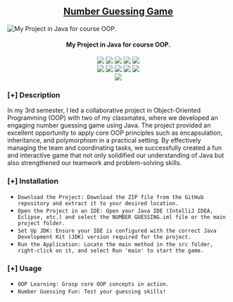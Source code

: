 <h2 align="center"><u>Number Guessing Game </u></h2>

![My Project in Java for course OOP.](https://www.pngitem.com/pimgs/m/216-2167966_introduction-to-java-hd-png-download.png)
<h4 align="center"> My Project in Java for course OOP. </h4>

<p align="center">
    <img src="https://img.shields.io/github/stars/MTalhaofc/OOP_Project?style=for-the-badge&color=orange">
    <img src="https://img.shields.io/github/forks/MTalhaofc/OOP_Project?style=for-the-badge&color=purple">
    <img src="https://img.shields.io/github/license/MTalhaofc/OOP_Project?style=for-the-badge&color=blue">
    <img src="https://img.shields.io/github/issues/MTalhaofc/OOP_Project?style=for-the-badge&color=red">
    <img src="https://img.shields.io/github/contributors/MTalhaofc/OOP_Project?style=for-the-badge&color=cyan">
<br>
    <img src="https://img.shields.io/badge/Author-Muhammad Talha-magenta?style=flat-square">
    <img src="https://img.shields.io/badge/Open%20Source-Yes-orange?style=flat-square">
    <img src="https://img.shields.io/badge/Maintained-No-cyan?style=flat-square">
    <img src="https://img.shields.io/badge/Made%20In-Pakistan-green?style=flat-square">
    <img src="https://img.shields.io/badge/Written%20In-Java-blue?style=flat-square">
<br>
    <img src="https://github-readme-stats.vercel.app/api/pin/?username=MTalhaofc&repo=OOP_Project&theme=synthwave">
</p>

### [+] Description
In my 3rd semester, I led a collaborative project in Object-Oriented Programming (OOP) with two of my classmates, where we developed an engaging number guessing game using Java. The project provided an excellent opportunity to apply core OOP principles such as encapsulation, inheritance, and polymorphism in a practical setting. By effectively managing the team and coordinating tasks, we successfully created a fun and interactive game that not only solidified our understanding of Java but also strengthened our teamwork and problem-solving skills.

### [+] Installation
 - `Download the Project: Download the ZIP file from the GitHub repository and extract it to your desired location.`
 - `Open the Project in an IDE: Open your Java IDE (IntelliJ IDEA, Eclipse, etc.) and select the NUMBER GUESSING.iml file or the main project folder.`
 - `Set Up JDK: Ensure your IDE is configured with the correct Java Development Kit (JDK) version required for the project.`
 - `Run the Application: Locate the main method in the src folder, right-click on it, and select Run 'main' to start the game.`

### [+] Usage
 - `OOP Learning: Grasp core OOP concepts in action.`
 - `Number Guessing Fun: Test your guessing skills!`

